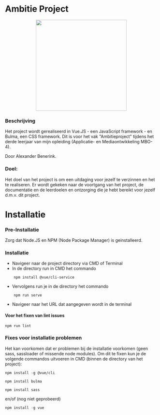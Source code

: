 # Ambitie Project
<p align="center"><img src="https://i.imgur.com/8P8yYJ8.png" width="300" height="300"></p>

### Beschrijving

Het project wordt gerealiseerd in Vue.JS - een JavaScript framework - en Bulma, een CSS framework. Dit is voor het vak "Ambitieproject" tijdens het derde leerjaar van mijn opleiding (Applicatie- en Mediaontwikkeling MBO-4). 

Door Alexander Benerink.

### Doel:

Het doel van het project is om een uitdaging voor jezelf te verzinnen en het te realiseren. Er wordt gekeken naar de voortgang van het project, de documentatie en de leerdoelen en ontzorging die je hebt bereikt voor jezelf d.m.v. dit project.

# Installatie

### Pre-Installatie

Zorg dat Node.JS en NPM (Node Package Manager) is geinstalleerd.

### Installatie
* Navigeer naar de project directory via CMD of Terminal
* In de directory run in CMD het commando
```
    npm install @vue/cli-service
```
* Vervolgens run je in de directory het commando
```
    npm run serve 
```
* Navigeer naar het URL dat aangegeven wordt in de terminal

#### Voor het fixen van lint issues

```
npm run lint
```

### Fixes voor installatie problemen
Het kan voorkomen dat er problemen bij de installatie voorkomen (geen sass, sassloader of missende node modules).
Om dit te fixen kun je de volgende commandos uitvoeren in CMD (binnen de directory van het project):

```
npm install -g @vue/cli
```

```
npm install bulma
```

```
npm install sass
```
en/of (nog niet geprobeerd)

```
npm install -g vue
```

